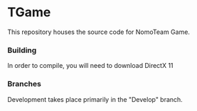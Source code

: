 # TGame
This repository houses the source code for NomoTeam Game.
### Building
In order to compile, you will need to download DirectX 11
### Branches
Development takes place primarily in the "Develop" branch.
